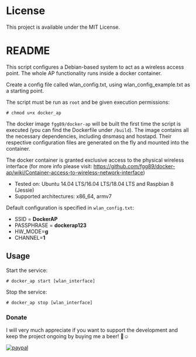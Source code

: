 # License

This project is available under the MIT License.

# README

This script configures a Debian-based system to act as a wireless access point. The whole AP functionality runs inside a docker container.

Create a config file called wlan_config.txt, using wlan_config_example.txt as a starting point.

The script must be run as ``root`` and be given execution permissions:

```
# chmod u+x docker_ap
```

The docker image ``fgg89/docker-ap`` will be built the first time the script is executed (you can find the Dockerfile under ``/build``). The image contains all the necessary dependencies, including dnsmasq and hostapd. Their respective configuration files are generated on the fly and mounted into the container.

The docker container is granted exclusive access to the physical wireless interface (for more info please visit: https://github.com/fgg89/docker-ap/wiki/Container-access-to-wireless-network-interface)

* Tested on: Ubuntu 14.04 LTS/16.04 LTS/18.04 LTS and Raspbian 8 (Jessie)
* Supported architectures: x86_64, armv7

Default configuration is specified in ``wlan_config.txt``:

* SSID = **DockerAP**
* PASSPHRASE = **dockerap123**
* HW_MODE=**g**
* CHANNEL=**1**

## Usage

Start the service:

```
# docker_ap start [wlan_interface]
```

Stop the service:

```
# docker_ap stop [wlan_interface]
```

### Donate

I will very much appreciate if you want to support the development and keep the project ongoing by buying me a beer! :beer::relaxed:

[![paypal](https://www.paypalobjects.com/en_US/ES/i/btn/btn_donateCC_LG.gif)](https://www.paypal.com/cgi-bin/webscr?cmd=_s-xclick&hosted_button_id=CGSJNMMTF7EC8)
